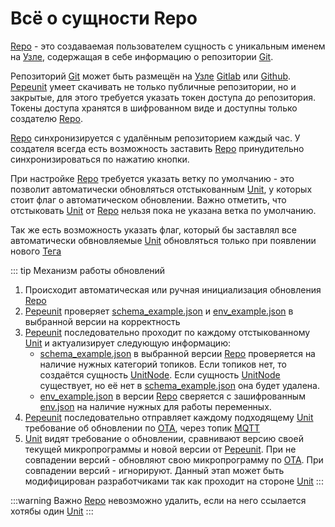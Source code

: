 # Всё о сущности Repo

[Repo](/definitions#repo) - это создаваемая пользователем сущность с уникальным именем на [Узле](/definitions#instance), содержащая в себе информацию о репозитории [Git](/definitions#git).

Репозиторий [Git](/definitions#git) может быть размещён на [Узле](/definitions#instance) [Gitlab](/definitions#gitlab) или [Github](/definitions#github). [Pepeunit](/definitions#pepeunit) умеет скачивать не только публичные репозитории, но и закрытые, для этого требуется указать токен доступа до репозитория. Токены доступа хранятся в шифрованном виде и доступны только создателю [Repo](/definitions#repo).

[Repo](/definitions#repo) синхронизируется с удалённым репозиторием каждый час. У создателя всегда есть возможность заставить [Repo](/definitions#repo) принудительно синхронизироваться по нажатию кнопки.

При настройке [Repo](/definitions#repo) требуется указать ветку по умолчанию - это позволит автоматически обновляться отстыкованным [Unit](/definitions#unit), у которых стоит флаг о автоматическом обновлении. Важно отметить, что отстыковать [Unit](/definitions#unit) от [Repo](/definitions#repo) нельзя пока не указана ветка по умолчанию.

Так же есть возможность указать флаг, который бы заставлял все автоматически обвновляемые [Unit](/definitions#unit) обновляться только при появлении нового [Тега](/definitions#git-tag)

::: tip Механизм работы обновлений
1. Происходит автоматическая или ручная инициализация обновления [Repo](/definitions#repo)
1. [Pepeunit](/definitions#pepeunit) проверяет [schema_example.json](/definitions#schema-example-json) и [env_example.json](/definitions#env-example-json) в выбранной версии на корректность
1. [Pepeunit](/definitions#pepeunit) последовательно проходит по каждому отстыкованному [Unit](/definitions#unit) и актуализирует следующую информацию:
    - [schema_example.json](/definitions#schema-example-json) в выбранной версии [Repo](/definitions#repo) проверяется на наличие нужных категорий топиков. Если топиков нет, то создаётся сущность [UnitNode](/definitions#unitnode). Если сущность [UnitNode](/definitions#unitnode) существует, но её нет в [schema_example.json](/definitions#schema-example-json) она будет удалена.
    - [env_example.json](/definitions#env-example-json) в версии [Repo](/definitions#repo) сверяется с зашифрованным [env.json](/definitions#env-json) на наличие нужных для работы переменных.
1. [Pepeunit](/definitions#pepeunit) последовательно отправляет каждому подходящему [Unit](/definitions#unit) требование об обновлении по [OTA](/definitions#ota), через топик [MQTT](/definitions#mqtt)
1. [Unit](/definitions#unit) видят требование о обновлении, сравнивают версию своей текущей микропрограммы и новой версии от [Pepeunit](/definitions#pepeunit). При не совпадении версий - обновляют свою микропрограмму по [OTA](/definitions#ota). При совпадении версий - игнорируют. Данный этап может быть модифицирован разработчиками так как проходит на стороне [Unit](/definitions#unit)
:::

:::warning Важно
[Repo](/definitions#repo) невозможно удалить, если на него ссылается хотябы один [Unit](/definitions#unit)
:::
